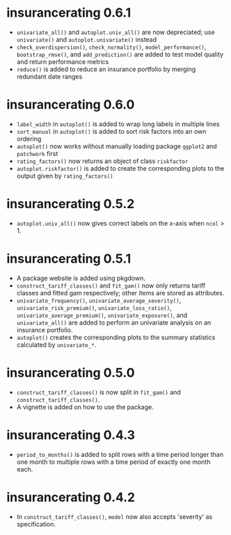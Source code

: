 # insurancerating 0.6.1

* `univariate_all()` and `autoplot.univ_all()` are now depreciated; use `univariate()` and `autoplot.univariate()` instead
* `check_overdispersion()`, `check_normality()`, `model_performance()`, `bootstrap_rmse()`, and `add_prediction()` are added to test model quality and return performance metrics
* `reduce()` is added to reduce an insurance portfolio by merging redundant date ranges

# insurancerating 0.6.0

* `label_width` in `autoplot()` is added to wrap long labels in multiple lines
* `sort_manual` in `autoplot()` is added to sort risk factors into an own ordering
* `autoplot()` now works without manually loading package `ggplot2` and `patchwork` first
* `rating_factors()` now returns an object of class `riskfactor`
* `autoplot.riskfactor()` is added to create the corresponding plots to the output given by `rating_factors()`

# insurancerating 0.5.2

* `autoplot.univ_all()` now gives correct labels on the x-axis when `ncol` > 1. 

# insurancerating 0.5.1

* A package website is added using pkgdown.
* `construct_tariff_classes()` and `fit_gam()` now only returns tariff classes and fitted gam respectively; other items are stored as attributes.
* `univariate_frequency()`, `univariate_average_severity()`, `univariate_risk_premium()`, `univariate_loss_ratio()`, `univariate_average_premium()`, `univariate_exposure()`, and `univariate_all()` are added to perform an univariate analysis on an insurance portfolio.
* `autoplot()` creates the corresponding plots to the summary statistics calculated by `univariate_*`.

# insurancerating 0.5.0

* `construct_tariff_classes()` is now split in `fit_gam()` and `construct_tariff_classes()`.
* A vignette is added on how to use the package.

# insurancerating 0.4.3
 
* `period_to_months()` is added to split rows with a time period longer than one month to multiple rows with a time period of exactly one month each.

# insurancerating 0.4.2

* In `construct_tariff_classes()`, `model` now also accepts 'severity' as specification.   



